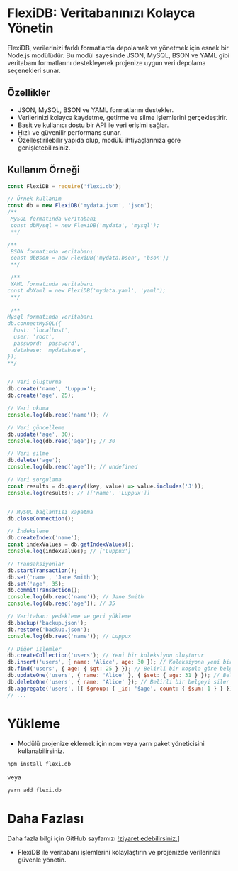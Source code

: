 # FlexiDB: Veritabanınızı Kolayca Yönetin

FlexiDB, verilerinizi farklı formatlarda depolamak ve yönetmek için esnek bir Node.js modülüdür. Bu modül sayesinde JSON, MySQL, BSON ve YAML gibi veritabanı formatlarını destekleyerek projenize uygun veri depolama seçenekleri sunar.

## Özellikler

- JSON, MySQL, BSON ve YAML formatlarını destekler.
- Verilerinizi kolayca kaydetme, getirme ve silme işlemlerini gerçekleştirir.
- Basit ve kullanıcı dostu bir API ile veri erişimi sağlar.
- Hızlı ve güvenilir performans sunar.
- Özelleştirilebilir yapıda olup, modülü ihtiyaçlarınıza göre genişletebilirsiniz.

## Kullanım Örneği

```javascript
const FlexiDB = require('flexi.db');

// Örnek kullanım
const db = new FlexiDB('mydata.json', 'json'); 
/** 
 MySQL formatında veritabanı 
 const dbMysql = new FlexiDB('mydata', 'mysql');
 **/

/**
 BSON formatında veritabanı 
 const dbBson = new FlexiDB('mydata.bson', 'bson');
 **/

 /**
 YAML formatında veritabanı
const dbYaml = new FlexiDB('mydata.yaml', 'yaml');
 **/
 
 /**
Mysql formatında veritabanı 
db.connectMySQL({
  host: 'localhost',
  user: 'root',
  password: 'password',
  database: 'mydatabase',
});
**/


// Veri oluşturma
db.create('name', 'Luppux');
db.create('age', 25);

// Veri okuma
console.log(db.read('name')); // 

// Veri güncelleme
db.update('age', 30);
console.log(db.read('age')); // 30

// Veri silme
db.delete('age');
console.log(db.read('age')); // undefined

// Veri sorgulama
const results = db.query((key, value) => value.includes('J'));
console.log(results); // [['name', 'Luppux']]


// MySQL bağlantısı kapatma
db.closeConnection();

// İndeksleme
db.createIndex('name');
const indexValues = db.getIndexValues();
console.log(indexValues); // ['Luppux']

// Transaksiyonlar
db.startTransaction();
db.set('name', 'Jane Smith');
db.set('age', 35);
db.commitTransaction();
console.log(db.read('name')); // Jane Smith
console.log(db.read('age')); // 35

// Veritabanı yedekleme ve geri yükleme
db.backup('backup.json');
db.restore('backup.json');
console.log(db.read('name')); // Luppux

// Diğer işlemler
db.createCollection('users'); // Yeni bir koleksiyon oluşturur
db.insert('users', { name: 'Alice', age: 30 }); // Koleksiyona yeni bir belge ekler
db.find('users', { age: { $gt: 25 } }); // Belirli bir koşula göre belgeleri bulur
db.updateOne('users', { name: 'Alice' }, { $set: { age: 31 } }); // Belirli bir belgeyi günceller
db.deleteOne('users', { name: 'Alice' }); // Belirli bir belgeyi siler
db.aggregate('users', [{ $group: { _id: '$age', count: { $sum: 1 } } }]); // Agregasyon işlemi yapar
// ...

```

# Yükleme 

- Modülü projenize eklemek için npm veya yarn paket yöneticisini kullanabilirsiniz.

```bash
npm install flexi.db
```
veya
```bash
yarn add flexi.db
```

# Daha Fazlası
Daha fazla bilgi için GitHub sayfamızı [!ziyaret edebilirsiniz.](https://github.com/Weatrixcik/FlexiDB)]

- FlexiDB ile veritabanı işlemlerini kolaylaştırın ve projenizde verilerinizi güvenle yönetin.

